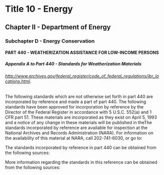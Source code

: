 
# Title 10 - Energy
## Chapter II - Department of Energy
### Subchapter D - Energy Conservation
#### PART 440 - WEATHERIZATION ASSISTANCE FOR LOW-INCOME PERSONS
##### Appendix A to Part 440 - Standards for Weatherization Materials
###### http://www.archives.gov/federal_register/code_of_federal_regulations/ibr_locations.html.

The following standards which are not otherwise set forth in part 440 are incorporated by reference and made a part of part 440. The following standards have been approved for incorporation by reference by the Director of the Federal Register in accordance with 5 U.S.C. 552(a) and 1 CFR part 51. These materials are incorporated as they exist on April 5, 1993 and a notice of any change in these materials will be published in theThe standards incorporated by reference are available for inspection at the National Archives and Records Administration (NARA). For information on the availability of this material at NARA, call 202-741-6030, or go to:

The standards incorporated by reference in part 440 can be obtained from the following sources:

More information regarding the standards in this reference can be obtained from the following sources:
